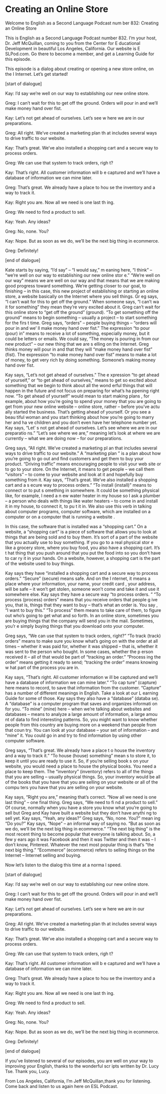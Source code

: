 # Creating an Online Store

Welcome to English as a Second Language Podcast num ber 832: Creating an Online Store

This is English as a Second Language Podcast number  832. I’m your host, Dr. Jeff McQuillan, coming to you from the Center for E ducational Development in beautiful Los Angeles, California. Our website is E SLPod.com. Go there to become a member, and get a Learning Guide for this episode.

This episode is a dialog about creating or opening a new store online, on the I Internet. Let’s get started!

[start of dialogue]

Kay:  I’d say we’re well on our way to establishing  our new online store.

Greg:  I can’t wait for this to get off the ground.  Orders will pour in and we’ll make money hand over fist.

Kay:  Let’s not get ahead of ourselves. Let’s see w here we are in our preparations.

Greg:  All right. We’ve created a marketing plan th at includes several ways to drive traffic to our website.

Kay:  That’s great. We’ve also installed a shopping  cart and a secure way to process orders.

Greg:  We can use that system to track orders, righ t?

Kay:  That’s right. All customer information will b e captured and we’ll have a database of information we can mine later.

Greg:  That’s great. We already have a place to hou se the inventory and a way to track it.

Kay:  Right you are. Now all we need is one last th ing.

Greg:  We need to find a product to sell.

Kay:  Yeah. Any ideas?

Greg:  No, none. You?

Kay:  Nope. But as soon as we do, we’ll be the next  big thing in ecommerce.

Greg:  Definitely!

[end of dialogue]

Kate starts by saying, “I’d say” – “I would say,” m eaning here, “I think” – “we’re well on our way to establishing our new online stor e.” “We’re well on our way” means we are well on our way and that means that we  are making good progress toward something. We’re getting closer to our goal, to finishing – in this case, this new project of establishing or starting an online store, a website basically on the Internet where you sell things. Gr eg says, “I can’t wait for this to get off the ground.” When someone says, “I can’t wa it for something” they mean they’re very excited about it. Greg can’t wait for this online store to “get off the ground” (ground). “To get something off the ground”  means to begin something – usually a project – to start something for the firs t time. Greg says, “orders” – people buying things – “orders will pour in and we’ ll make money hand over fist.” The expression “to pour (pour) in” means to receive  a lot of something, especially money, but it could be letters or emails. We could say, “The money is pouring in from our new product” – our new thing that we are s elling on the Internet. Greg thinks money will pour in and that they will “make money hand over fist” (fist). The expression “to make money hand over fist” means  to make a lot of money, to get very rich by doing something. Someone’s making money hand over fist.

Kay says, “Let’s not get ahead of ourselves.” The e xpression “to get ahead of yourself,” or “to get ahead of ourselves,” means to  get so excited about something that we begin to think about all the wond erful things that will happen in the future and not focus on preparing for what’s ha ppening right now. “To get ahead of yourself” would mean to start making plans , for example, about how you’re going to spend your money that you are going  to get from your new online website – online store, rather – before you’ve actu ally started the business. That’s getting ahead of yourself. Or you see a beau tiful woman and you start thinking about how you’re going to marry her and ha ve children and you don’t even have her telephone number yet. Kay says, “Let’ s not get ahead of ourselves. Let’s see where we are in our preparatio ns.” “Let’s see where we are,” meaning let’s look at where we are currently – what  we are doing now – for our preparations.

 Greg says, “All right. We’ve created a marketing pl an that includes several ways to drive traffic to our website.” A “marketing plan ” is a plan about how you’re going to go out and find customers and get them to buy your product. “Driving traffic” means encouraging people to visit your web site or to go to your store. On the Internet, it means to get people – we call them  “visitors” – to come to your website and look at it and hopefully buy something from it. Kay says, “That’s great. We’ve also installed a shopping cart and a s ecure way to process orders.” “To install (install)” means to connect or to put s omething in somewhere. It could be something physical like, for example, I need a n ew water heater in my house so I ask a plumber – a person who deals with things  like water heaters – to come in and install it in my house, to connect it, to pu t it in. We also use this verb in talking about computer programs, computer software,  which are installed on a computer or on a computer that is running a website .

In this case, the software that is installed was a “shopping cart.” On a website, a “shopping cart” is a piece of software that allows you to look at things that are being sold and to buy them. It’s sort of a part of the website that you actually use to buy something. If you go to a real physical stor e like a grocery store, where you buy food, you also have a shopping cart. It’s t hat thing that you push around that you put the food into so you don’t have to car ry it in your hands. On a website, however, a shopping cart is the part of the website used to buy things.

Kay says they have “installed a shopping cart and a  secure way to process orders.” “Secure” (secure) means safe. And on the I nternet, it means a place where your information, your name, your credit card , your address, will be safe – it won’t get stolen, someone won’t come and take it  and use it somewhere else. Kay says they have a secure way “to process orders. ” “To process (process) orders” means that you receive orders that people g ive you, that is, things that they want to buy – that’s what an order is. You say , “I want to buy this.” “To process” them means to take care of them, to figure  out who’s going to get what and so forth. In an online store, sometimes you are  buying things that the company will send you in the mail. Sometimes, you’r e simply buying things that you download onto your computer.

Greg says, “We can use that system to track orders,  right?” “To track (track) orders” means to make sure you know what’s going on  with the order at all times – whether it was paid for, whether it was shipped –  that is, whether it was sent to the person who bought. In some cases, whether the p erson received it – all of that would be part of “tracking an order.” “Process ing the order” means getting it ready to send; “tracking the order” means knowing w hat part of the process you are in.

 Kay says, “That’s right. All customer information w ill be captured and we’ll have a database of information we can mine later.” “To cap ture” (capture) here means to record, to save that information from the customer.  “Capture” has a number of different meanings in English. Take a look at our L earning Guide for some of those. Kay says they also have a “database” (databa se). A “database” is a computer program that saves and organizes informati on for you. “To mine” (mine) here – when we’re talking about websites and  databases – means to analyze a large amount of information, a large amou nt of data to find interesting patterns. So, you might want to know whether people  from this country are buying more on a weekend than people from that coun try. You can look at your database – your set of information – and “mine” it.  You could go in and try to find information by using other computer software.

Greg says, “That’s great. We already have a place t o house the inventory and a way to track it.” “To house (house) something” mean s to store it, to keep it until you are ready to use it. So, if you’re selling book s on your website, you would need a place to house the physical books. You need a place to keep them. The “inventory” (inventory) refers to all of the things  that you are selling – usually physical things. So, your inventory would be all of  the books that you have that you are selling on your website or all of the compu ters you have that you are selling on your website.

Kay says, “Right you are,” meaning that’s correct. “Now all we need is one last thing” – one final thing. Greg says, “We need to fi nd a product to sell.” Of course, normally when you have a store you know what you’re  going to sell but Greg and Kay have built a website but they don’t have anythi ng to sell yet. Kay says, “Yeah, any ideas?” Greg says, “No, none. You?” mean ing “Do you?” Kay says, “Nope” – an informal way of saying no. “But as soon  as we do, we’ll be the next big thing in ecommerce.” “The next big thing” is the most recent thing to become popular that everyone is talking about. So, a few y ears ago it was Facebook and then it was Twitter and then it was – I don’t know,  Pinterest. Whatever the next most popular thing is that’s “the next big thing.” “Ecommerce” (ecommerce) refers to selling things on the Internet – Internet  selling and buying.

Now let’s listen to the dialog this time at a norma l speed.

[start of dialogue]

Kay:  I’d say we’re well on our way to establishing  our new online store.

 Greg:  I can’t wait for this to get off the ground.  Orders will pour in and we’ll make money hand over fist.

Kay:  Let’s not get ahead of ourselves. Let’s see w here we are in our preparations.

Greg:  All right. We’ve created a marketing plan th at includes several ways to drive traffic to our website.

Kay:  That’s great. We’ve also installed a shopping  cart and a secure way to process orders.

Greg:  We can use that system to track orders, righ t?

Kay:  That’s right. All customer information will b e captured and we’ll have a database of information we can mine later.

Greg:  That’s great. We already have a place to hou se the inventory and a way to track it.

Kay:  Right you are. Now all we need is one last th ing.

Greg:  We need to find a product to sell.

Kay:  Yeah. Any ideas?

Greg:  No, none. You?

Kay:  Nope. But as soon as we do, we’ll be the next  big thing in ecommerce.

Greg:  Definitely!

[end of dialogue]

If you’ve listened to several of our episodes, you are well on your way to improving your English, thanks to the wonderful scr ipts written by Dr. Lucy Tse. Thank you, Lucy.

From Los Angeles, California, I’m Jeff McQuillan,thank you for listening. Come back and listen to us again here on ESL Podcast.




